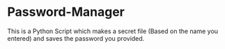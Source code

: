 # Password-Manager

This is a Python Script which makes a secret file (Based on the name you entered) and saves the password you provided.
